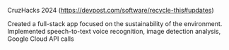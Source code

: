CruzHacks 2024 (https://devpost.com/software/recycle-this#updates)

Created a full-stack app focused on the sustainability of the environment. Implemented speech-to-text voice recognition, image detection analysis, Google Cloud API calls
